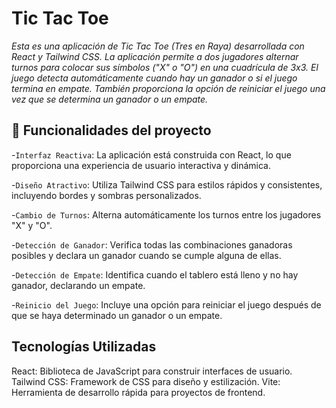 # Tic Tac Toe 

<em> Esta es una aplicación de Tic Tac Toe (Tres en Raya) desarrollada con React y Tailwind CSS. La aplicación permite a dos jugadores alternar turnos para colocar sus símbolos ("X" o "O") en una cuadrícula de 3x3. El juego detecta automáticamente cuando hay un ganador o si el juego termina en empate. También proporciona la opción de reiniciar el juego una vez que se determina un ganador o un empate. </em>

## :hammer: Funcionalidades del proyecto

-`Interfaz Reactiva`: La aplicación está construida con React, lo que proporciona una experiencia de usuario interactiva y dinámica.

-`Diseño Atractivo`: Utiliza Tailwind CSS para estilos rápidos y consistentes, incluyendo bordes y sombras personalizados. 

-`Cambio de Turnos`: Alterna automáticamente los turnos entre los jugadores "X" y "O". 

-`Detección de Ganador`: Verifica todas las combinaciones ganadoras posibles y declara un ganador cuando se cumple alguna de ellas. 

-`Detección de Empate`: Identifica cuando el tablero está lleno y no hay ganador, declarando un empate. 

-`Reinicio del Juego`: Incluye una opción para reiniciar el juego después de que se haya determinado un ganador o un empate.

## Tecnologías Utilizadas

React: Biblioteca de JavaScript para construir interfaces de usuario.
Tailwind CSS: Framework de CSS para diseño y estilización.
Vite: Herramienta de desarrollo rápida para proyectos de frontend.
